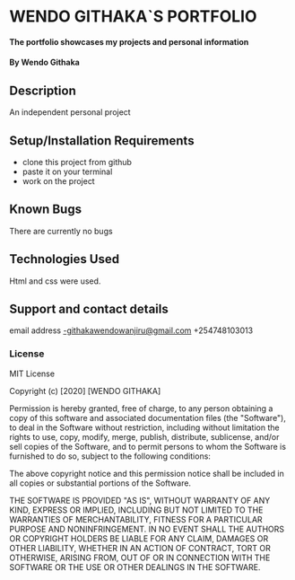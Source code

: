 # WENDO GITHAKA`S PORTFOLIO
#### The portfolio showcases my projects and personal information
#### By **Wendo Githaka**
## Description
An independent personal project
## Setup/Installation Requirements
* clone this project from github
* paste it on your terminal
* work on the project
## Known Bugs
There are currently no bugs
## Technologies Used
Html and css were used.
## Support and contact details
email address -githakawendowanjiru@gmail.com
+254748103013
### License
MIT License

Copyright (c) [2020] [WENDO GITHAKA]

Permission is hereby granted, free of charge, to any person obtaining a copy
of this software and associated documentation files (the "Software"), to deal
in the Software without restriction, including without limitation the rights
to use, copy, modify, merge, publish, distribute, sublicense, and/or sell
copies of the Software, and to permit persons to whom the Software is
furnished to do so, subject to the following conditions:

The above copyright notice and this permission notice shall be included in all
copies or substantial portions of the Software.

THE SOFTWARE IS PROVIDED "AS IS", WITHOUT WARRANTY OF ANY KIND, EXPRESS OR
IMPLIED, INCLUDING BUT NOT LIMITED TO THE WARRANTIES OF MERCHANTABILITY,
FITNESS FOR A PARTICULAR PURPOSE AND NONINFRINGEMENT. IN NO EVENT SHALL THE
AUTHORS OR COPYRIGHT HOLDERS BE LIABLE FOR ANY CLAIM, DAMAGES OR OTHER
LIABILITY, WHETHER IN AN ACTION OF CONTRACT, TORT OR OTHERWISE, ARISING FROM,
OUT OF OR IN CONNECTION WITH THE SOFTWARE OR THE USE OR OTHER DEALINGS IN THE
SOFTWARE.